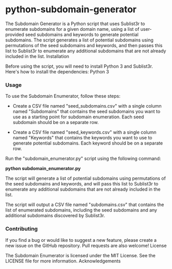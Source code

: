 # python-subdomain-generator


The Subdomain Generator is a Python script that uses Sublist3r to enumerate subdomains for a given domain name, using a list of user-provided seed subdomains and keywords to generate potential subdomains. The script generates a list of potential subdomains using permutations of the seed subdomains and keywords, and then passes this list to Sublist3r to enumerate any additional subdomains that are not already included in the list.
Installation

Before using the script, you will need to install Python 3 and Sublist3r. Here's how to install the dependencies:
Python 3

### Usage

To use the Subdomain Enumerator, follow these steps:

* Create a CSV file named "seed_subdomains.csv" with a single column named "Subdomains" that contains the seed subdomains you want to use as a starting point for subdomain enumeration. Each seed subdomain should be on a separate row.

* Create a CSV file named "seed_keywords.csv" with a single column named "Keywords" that contains the keywords you want to use to generate potential subdomains. Each keyword should be on a separate row.

Run the "subdomain_enumerator.py" script using the following command:

**python subdomain_enumerator.py**

The script will generate a list of potential subdomains using permutations of the seed subdomains and keywords, and will pass this list to Sublist3r to enumerate any additional subdomains that are not already included in the list.

The script will output a CSV file named "subdomains.csv" that contains the list of enumerated subdomains, including the seed subdomains and any additional subdomains discovered by Sublist3r.

### Contributing

If you find a bug or would like to suggest a new feature, please create a new issue on the GitHub repository. Pull requests are also welcome!
License

The Subdomain Enumerator is licensed under the MIT License. See the LICENSE file for more information.
Acknowledgements
